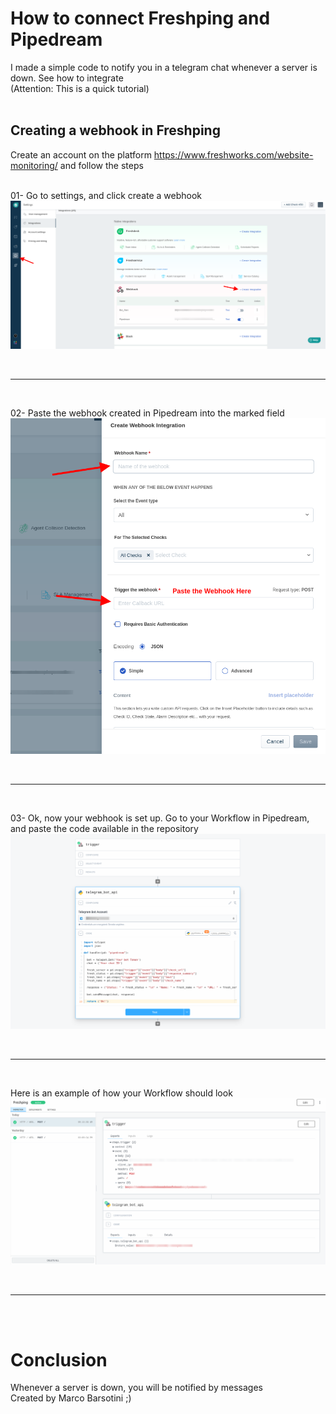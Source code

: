 # How to connect Freshping and Pipedream

I made a simple code to notify you in a telegram chat whenever a server is down. See how to integrate <br> (Attention: This is a quick tutorial)
<br><br>

## Creating a webhook in Freshping

Create an account on the platform https://www.freshworks.com/website-monitoring/ and follow the steps   <br><br>

01- Go to settings, and click create a webhook <br>
![Step 1](./images/01.png)

<br><hr><br>

02- Paste the webhook created in Pipedream into the marked field <br>
![Step 2](./images/02.png)

<br><hr><br>

03- Ok, now your webhook is set up. Go to your Workflow in Pipedream, and paste the code available in the repository <br>
![Step 3](./images/03.png)

<br><hr><br>

Here is an example of how your Workflow should look <br>
![Step 4](./images/04.png)

<br><hr><br><br>

# Conclusion
Whenever a server is down, you will be notified by messages <br>
Created by Marco Barsotini ;)
